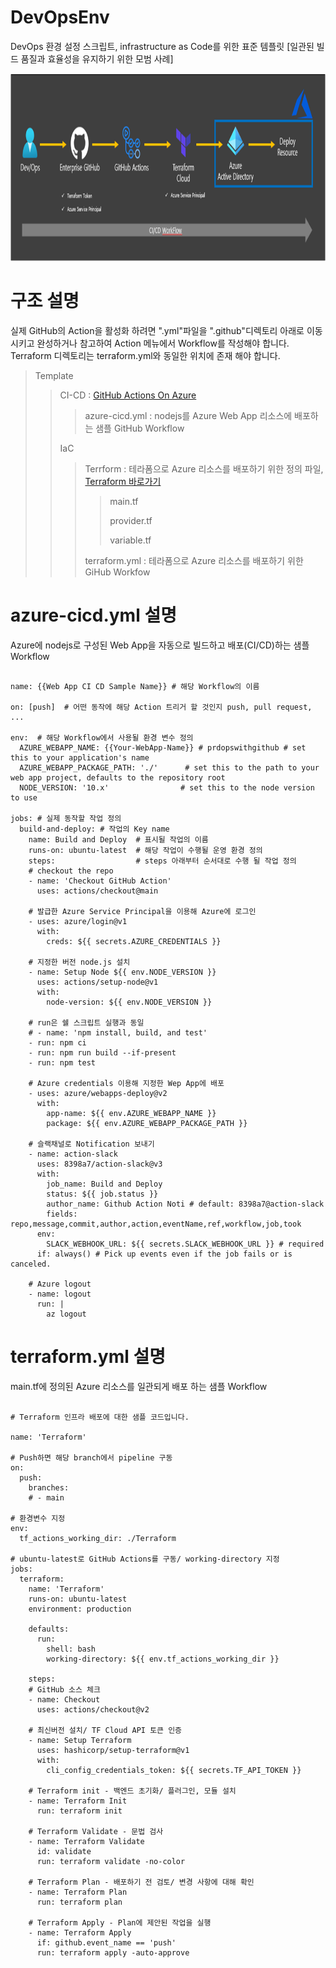 # DevOpsEnv
DevOps 환경 설정 스크립트, infrastructure as Code를 위한 표준 템플릿 [일관된 빌드 품질과 효율성을 유지하기 위한 모범 사례]

<img src="/image/iac_cicd_flow.png" width="850px" height="300px" title="px(픽셀) 크기 설정" alt="IaC + CICD on Azure"></img><br/>
# 구조 설명
실제 GitHub의 Action을 활성화 하려면 ".yml"파일을 ".github"디렉토리 아래로 이동 시키고 완성하거나 참고하여 Action 메뉴에서 Workflow를 작성해야 합니다.
<br>
Terraform 디렉토리는 terraform.yml와 동일한 위치에 존재 해야 합니다.
> Template 
>	> CI-CD : [GitHub Actions On Azure](https://docs.microsoft.com/ko-kr/azure/app-service/deploy-github-actions?tabs=applevel)
>	> > azure-cicd.yml : nodejs를 Azure Web App 리소스에 배포하는 샘플 GitHub Workflow 
>	>
>	> IaC
> > > Terrform : 테라폼으로 Azure 리소스를 배포하기 위한 정의 파일, [Terraform 바로가기](https://www.terraform.io/intro/index.html)
> > > > main.tf 
> > > > 
> > > > provider.tf
> > > > 
> > > > variable.tf
> > > > 
> > > terraform.yml : 테라폼으로 Azure 리소스를 배포하기 위한 GiHub Workfow

# azure-cicd.yml 설명
Azure에 nodejs로 구성된 Web App을 자동으로 빌드하고 배포(CI/CD)하는 샘플 Workflow
<pre><code>
name: {{Web App CI CD Sample Name}} # 해당 Workflow의 이름

on: [push]  # 어떤 동작에 해당 Action 트리거 할 것인지 push, pull request, ...

env:  # 해당 Workflow에서 사용될 환경 변수 정의
  AZURE_WEBAPP_NAME: {{Your-WebApp-Name}} # prdopswithgithub # set this to your application's name
  AZURE_WEBAPP_PACKAGE_PATH: './'      # set this to the path to your web app project, defaults to the repository root
  NODE_VERSION: '10.x'                # set this to the node version to use

jobs: # 실제 동작할 작업 정의
  build-and-deploy: # 작업의 Key name
    name: Build and Deploy  # 표시될 작업의 이름
    runs-on: ubuntu-latest  # 해당 작업이 수행될 운영 환경 정의
    steps:                  # steps 아래부터 순서대로 수행 될 작업 정의
    # checkout the repo
    - name: 'Checkout GitHub Action' 
      uses: actions/checkout@main
   
    # 발급한 Azure Service Principal을 이용해 Azure에 로그인
    - uses: azure/login@v1
      with:
        creds: ${{ secrets.AZURE_CREDENTIALS }}
    
    # 지정한 버전 node.js 설치
    - name: Setup Node ${{ env.NODE_VERSION }}
      uses: actions/setup-node@v1
      with:
        node-version: ${{ env.NODE_VERSION }}
   
    # run은 쉘 스크립트 실행과 동일
    # - name: 'npm install, build, and test'
    - run: npm ci
    - run: npm run build --if-present
    - run: npm test
             
    # Azure credentials 이용해 지정한 Wep App에 배포
    - uses: azure/webapps-deploy@v2
      with:
        app-name: ${{ env.AZURE_WEBAPP_NAME }}
        package: ${{ env.AZURE_WEBAPP_PACKAGE_PATH }}

    # 슬랙채널로 Notification 보내기
    - name: action-slack
      uses: 8398a7/action-slack@v3
      with:
        job_name: Build and Deploy
        status: ${{ job.status }}
        author_name: Github Action Noti # default: 8398a7@action-slack
        fields: repo,message,commit,author,action,eventName,ref,workflow,job,took
      env:
        SLACK_WEBHOOK_URL: ${{ secrets.SLACK_WEBHOOK_URL }} # required
      if: always() # Pick up events even if the job fails or is canceled.

    # Azure logout 
    - name: logout
      run: |
        az logout
</code></pre>

# terraform.yml 설명
main.tf에 정의된 Azure 리소스를 일관되게 배포 하는 샘플 Workflow
<pre><code>
# Terraform 인프라 배포에 대한 샘플 코드입니다.

name: 'Terraform'

# Push하면 해당 branch에서 pipeline 구동
on:
  push:
    branches:
    # - main

# 환경변수 지정
env:
  tf_actions_working_dir: ./Terraform

# ubuntu-latest로 GitHub Actions를 구동/ working-directory 지정
jobs:
  terraform:
    name: 'Terraform'
    runs-on: ubuntu-latest
    environment: production

    defaults:
      run:
        shell: bash
        working-directory: ${{ env.tf_actions_working_dir }}

    steps:
    # GitHub 소스 체크
    - name: Checkout
      uses: actions/checkout@v2

    # 최신버전 설치/ TF Cloud API 토큰 인증
    - name: Setup Terraform
      uses: hashicorp/setup-terraform@v1
      with:
        cli_config_credentials_token: ${{ secrets.TF_API_TOKEN }}

    # Terraform init - 백엔드 초기화/ 플러그인, 모듈 설치
    - name: Terraform Init
      run: terraform init
      
    # Terraform Validate - 문법 검사
    - name: Terraform Validate
      id: validate
      run: terraform validate -no-color

    # Terraform Plan - 배포하기 전 검토/ 변경 사항에 대해 확인
    - name: Terraform Plan
      run: terraform plan

    # Terraform Apply - Plan에 제안된 작업을 실행
    - name: Terraform Apply
      if: github.event_name == 'push'
      run: terraform apply -auto-approve
</code></pre>

